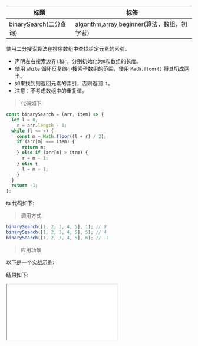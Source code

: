 | 标题                   | 标签                                         |
| ---------------------- | -------------------------------------------- |
| binarySearch(二分查询) | algorithm,array,beginner(算法，数组，初学者) |

使用二分搜索算法在排序数组中查找给定元素的索引。

- 声明左右搜索边界`l`和`r`，分别初始化为`0`和数组的长度。
- 使用 `while` 循环反复缩小搜索子数组的范围，使用 `Math.floor()` 将其切成两半。
- 如果找到则返回元素的索引，否则返回`-1`。
- 注意：不考虑数组中的重复值。

> 代码如下:

```js
const binarySearch = (arr, item) => {
  let l = 0,
    r = arr.length - 1;
  while (l <= r) {
    const m = Math.floor((l + r) / 2);
    if (arr[m] === item) {
      return m;
    } else if (arr[m] > item) {
      r = m - 1;
    } else {
      l = m + 1;
    }
  }
  return -1;
};
```

ts 代码如下:

<div class="code-editor" data-url="codes/javascript/ts/binary-search.ts" data-language="typescript"></div>

> 调用方式:

```js
binarySearch([1, 2, 3, 4, 5], 1); // 0
binarySearch([1, 2, 3, 4, 5], 5); // 4
binarySearch([1, 2, 3, 4, 5], 6); // -1
```

> 应用场景

以下是一个实战<a href="codes/javascript/html/binary-search.html" target="_blank" rel="noopener noreferrer">示例</a>:

<div class="code-editor" data-url="codes/javascript/html/binary-search.html" data-language="html"></div>

结果如下:

<iframe src="codes/javascript/html/binary-search.html"></iframe>
